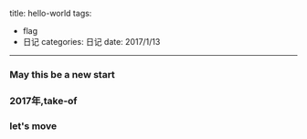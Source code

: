 title: hello-world
tags: 
 - flag
 - 日记
categories: 日记
date: 2017/1/13
---
### May this be a new start
### 2017年,take-of
### **let's** **move**

